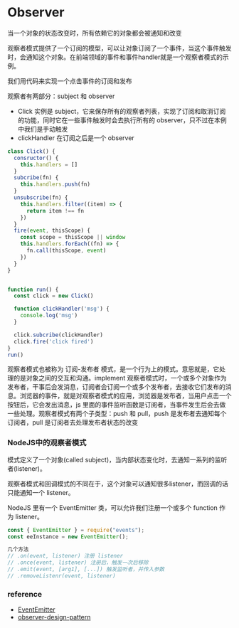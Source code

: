 # Observer

当一个对象的状态改变时，所有依赖它的对象都会被通知和改变

观察者模式提供了一个订阅的模型，可以让对象订阅了一个事件，当这个事件触发时，会通知这个对象。在前端领域的事件和事件handler就是一个观察者模式的示例。

我们用代码来实现一个点击事件的订阅和发布

观察者有两部分：subject 和 observer

- Click 实例是 subject，它来保存所有的观察者列表，实现了订阅和取消订阅的功能，同时它在一些事件触发时会去执行所有的 observer，只不过在本例中我们是手动触发
- clickHandler 在订阅之后是一个 observer

```javascript
class Click() {
  consructor() {
    this.handlers = []
  }
  subcribe(fn) {
    this.handlers.push(fn)
  }
  unsubscribe(fn) {
    this.handlers.filter((item) => {
      return item !== fn
    })
  }
  fire(event, thisScope) {
    const scope = thisScope || window
    this.handlers.forEach((fn) => {
      fn.call(thisScope, event)
    })
  }
}


function run() {
  const click = new Click()

  function clickHandler('msg') {
    console.log('msg')
  }

  click.subcribe(clickHandler)
  click.fire('click fired') 
}
run()
```

观察者模式也被称为 订阅-发布者 模式，是一个行为上的模式。意思就是，它处理的是对象之间的交互和沟通。implement 观察者模式时，一个或多个对象作为发布者，干事后会发消息，订阅者会订阅一个或多个发布者，去接收它们发布的消息。浏览器的事件，就是对观察者模式的应用，浏览器是发布者，当用户点击一个按钮后，它会发出消息，js 里面的事件监听函数是订阅者，当事件发生后会去做一些处理。观察者模式有两个子类型：push 和 pull，push 是发布者去通知每个订阅者，pull 是订阅者去处理发布者状态的改变

### NodeJS中的观察者模式

模式定义了一个对象(called subject)，当内部状态变化时，去通知一系列的监听者(listener)。

观察者模式和回调模式的不同在于，这个对象可以通知很多listener，而回调的话只能通知一个 listener。

NodeJS 里有一个 EventEmitter 类，可以允许我们注册一个或多个 function 作为 listener。

```javascript
const { EventEmitter } = require("events");
const eeInstance = new EventEmitter();

几个方法
// .on(event, listener) 注册 listener
// .once(event, listener) 注册后，触发一次后移除
// .emit(event, [arg1], [...]) 触发监听者，并传入参数
// .removeListenr(event, listener)
```

### reference

- [EventEmitter](https://www.notion.so/EventEmitter-b99ae1380699481c8f811c0118f5cce3)
- [observer-design-pattern](https://www.dofactory.com/javascript/design-patterns/observer)